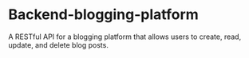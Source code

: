 # Backend-blogging-platform
A RESTful API for a blogging platform that allows users to create, read, update, and delete blog posts.
